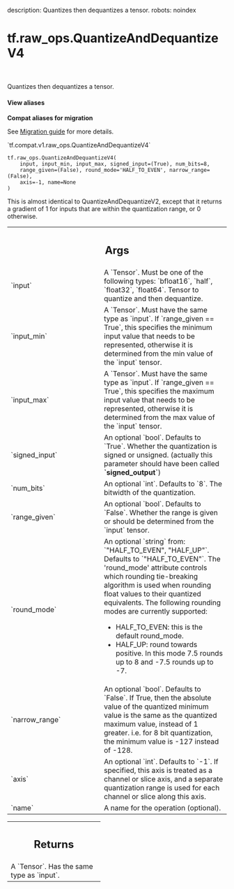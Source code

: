 description: Quantizes then dequantizes a tensor.
robots: noindex

# tf.raw_ops.QuantizeAndDequantizeV4

<!-- Insert buttons and diff -->

<table class="tfo-notebook-buttons tfo-api nocontent" align="left">

</table>



Quantizes then dequantizes a tensor.

<section class="expandable">
  <h4 class="showalways">View aliases</h4>
  <p>
<b>Compat aliases for migration</b>
<p>See
<a href="https://www.tensorflow.org/guide/migrate">Migration guide</a> for
more details.</p>
<p>`tf.compat.v1.raw_ops.QuantizeAndDequantizeV4`</p>
</p>
</section>

<pre class="devsite-click-to-copy prettyprint lang-py tfo-signature-link">
<code>tf.raw_ops.QuantizeAndDequantizeV4(
    input, input_min, input_max, signed_input=(True), num_bits=8,
    range_given=(False), round_mode=&#x27;HALF_TO_EVEN&#x27;, narrow_range=(False),
    axis=-1, name=None
)
</code></pre>



<!-- Placeholder for "Used in" -->

This is almost identical to QuantizeAndDequantizeV2, except that it returns a
gradient of 1 for inputs that are within the quantization range, or 0 otherwise.

<!-- Tabular view -->
 <table class="responsive fixed orange">
<colgroup><col width="214px"><col></colgroup>
<tr><th colspan="2"><h2 class="add-link">Args</h2></th></tr>

<tr>
<td>
`input`
</td>
<td>
A `Tensor`. Must be one of the following types: `bfloat16`, `half`, `float32`, `float64`.
Tensor to quantize and then dequantize.
</td>
</tr><tr>
<td>
`input_min`
</td>
<td>
A `Tensor`. Must have the same type as `input`.
If `range_given == True`, this specifies the minimum input value that needs to
be represented, otherwise it is determined from the min value of the `input`
tensor.
</td>
</tr><tr>
<td>
`input_max`
</td>
<td>
A `Tensor`. Must have the same type as `input`.
If `range_given == True`, this specifies the maximum input value that needs to
be represented, otherwise it is determined from the max value of the `input`
tensor.
</td>
</tr><tr>
<td>
`signed_input`
</td>
<td>
An optional `bool`. Defaults to `True`.
Whether the quantization is signed or unsigned. (actually this parameter should
have been called <b>`signed_output`</b>)
</td>
</tr><tr>
<td>
`num_bits`
</td>
<td>
An optional `int`. Defaults to `8`.
The bitwidth of the quantization.
</td>
</tr><tr>
<td>
`range_given`
</td>
<td>
An optional `bool`. Defaults to `False`.
Whether the range is given or should be determined from the `input` tensor.
</td>
</tr><tr>
<td>
`round_mode`
</td>
<td>
An optional `string` from: `"HALF_TO_EVEN", "HALF_UP"`. Defaults to `"HALF_TO_EVEN"`.
The 'round_mode' attribute controls which rounding tie-breaking algorithm is
used when rounding float values to their quantized equivalents. The following
rounding modes are currently supported:

*   HALF_TO_EVEN: this is the default round_mode.
*   HALF_UP: round towards positive. In this mode 7.5 rounds up to 8 and -7.5
    rounds up to -7.
</td>
</tr><tr>
<td>
`narrow_range`
</td>
<td>
An optional `bool`. Defaults to `False`.
If True, then the absolute value of the quantized minimum value is the same as
the quantized maximum value, instead of 1 greater.
i.e. for 8 bit quantization, the minimum value is -127 instead of -128.
</td>
</tr><tr>
<td>
`axis`
</td>
<td>
An optional `int`. Defaults to `-1`.
If specified, this axis is treated as a channel or slice axis, and a separate
quantization range is used for each channel or slice along this axis.
</td>
</tr><tr>
<td>
`name`
</td>
<td>
A name for the operation (optional).
</td>
</tr>
</table>



<!-- Tabular view -->
 <table class="responsive fixed orange">
<colgroup><col width="214px"><col></colgroup>
<tr><th colspan="2"><h2 class="add-link">Returns</h2></th></tr>
<tr class="alt">
<td colspan="2">
A `Tensor`. Has the same type as `input`.
</td>
</tr>

</table>

